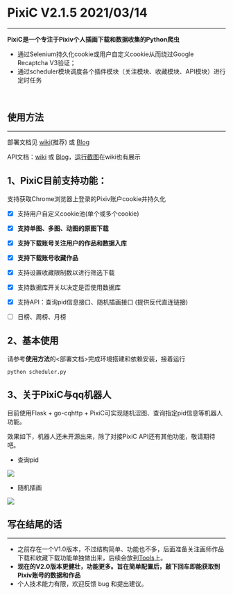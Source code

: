 # PixiC V2.1.5 2021/03/14

---

**PixiC是一个专注于Pixiv个人插画下载和数据收集的Python爬虫**

+ 通过Selenium持久化cookie或用户自定义cookie从而绕过Google Recaptcha V3验证；
+ 通过scheduler模块调度各个插件模块（关注模块、收藏模块、API模块）进行定时任务

</br>

## 使用方法

---

部署文档见  [wiki](https://github.com/Coder-Sakura/PixiC/wiki)(推荐) 或 [Blog](http://00102400.xyz/blog/2020/06/24/pixic-bu-shu/)

API文档：[wiki](https://github.com/Coder-Sakura/PixiC/wiki/API文档) 或 [Blog](http://00102400.xyz/blog/2020/07/08/pixicapi/)，[运行截图](https://github.com/Coder-Sakura/PixiC/wiki/运行截图)在wiki也有展示



## 1、PixiC目前支持功能：

支持获取Chrome浏览器上登录的Pixiv账户cookie并持久化

- [x] 支持用户自定义cookie池(单个或多个cookie)
- [x] **支持单图、多图、动图的原图下载**
- [x] **支持下载账号关注用户的作品和数据入库**
- [x] **支持下载账号收藏作品**
- [x] 支持设置收藏限制数以进行筛选下载
- [x] 支持数据库开关以决定是否使用数据库
- [x] 支持API：查询pid信息接口、随机插画接口 (提供反代直连链接)
- [ ] 日榜、周榜、月榜 



## 2、基本使用

请参考**使用方法**的<部署文档>完成环境搭建和依赖安装，接着运行

```
python scheduler.py
```



## 3、关于PixiC与qq机器人

目前使用Flask + go-cqhttp + PixiC可实现随机涩图、查询指定pid信息等机器人功能。

效果如下，机器人还未开源出来，除了对接PixiC API还有其他功能，敬请期待吧。

+ 查询pid

![](https://i.loli.net/2021/01/02/PH2NnqUpZBCwo6c.png)

+ 随机插画

![](https://i.loli.net/2021/01/02/1XUNKrsnJRk6V95.png)



## 写在结尾的话

---

+ 之前存在一个V1.0版本，不过结构简单、功能也不多，后面准备关注画师作品下载和收藏下载功能单独做出来，后续会放到[Tools](https://github.com/WriteCode-ChangeWorld/Tools)上。
+ **现在的V2.0版本更健壮，功能更多。旨在简单配置后，敲下回车即能获取到Pixiv账号的数据和作品**
+ 个人技术能力有限，欢迎反馈 bug 和提出建议。